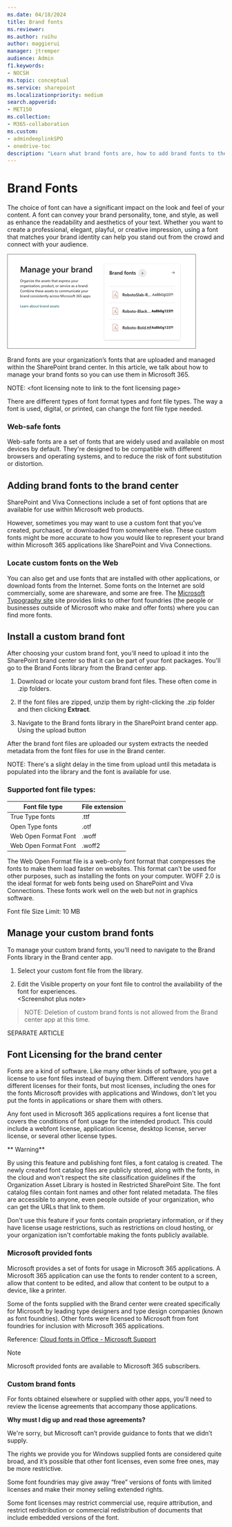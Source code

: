```yaml
---
ms.date: 04/18/2024
title: Brand fonts  
ms.reviewer:
ms.author: ruihu
author: maggierui
manager: jtremper
audience: Admin
f1.keywords:
- NOCSH
ms.topic: conceptual
ms.service: sharepoint
ms.localizationpriority: medium
search.appverid:
- MET150
ms.collection:
- M365-collaboration
ms.custom:
- admindeeplinkSPO
- onedrive-toc
description: "Learn what brand fonts are, how to add brand fonts to the brand center, and how to locate custom fonts on the web. Learn how to install and manage custom fonts, supported font file types, and font licensing."
---
```

# Brand Fonts

The choice of font can have a significant impact on the look and feel of your content. A font can convey your brand personality, tone, and style, as well as enhance the readability and aesthetics of your text. Whether you want to create a professional, elegant, playful, or creative impression, using a font that matches your brand identity can help you stand out from the crowd and connect with your audience.

![screenshots of brand fonts](media/brand-fonts.png)

Brand fonts are your organization’s fonts that are uploaded and managed within the SharePoint brand center. In this article, we talk about how to manage your brand fonts so you can use them in Microsoft 365.

NOTE: \<font licensing note to link to the font licensing page\>

There are different types of font format types and font file types. The way a font is used, digital, or printed, can change the font file type needed.

### Web-safe fonts

Web-safe fonts are a set of fonts that are widely used and available on most devices by default. They're designed to be compatible with different browsers and operating systems, and to reduce the risk of font substitution or distortion.

## Adding brand fonts to the brand center

SharePoint and Viva Connections include a set of font options that are available for use within Microsoft web products.

However, sometimes you may want to use a custom font that you’ve created, purchased, or downloaded from somewhere else. These custom fonts might be more accurate to how you would like to represent your brand within Microsoft 365 applications like SharePoint and Viva Connections.

### Locate custom fonts on the Web

You can also get and use fonts that are installed with other applications, or download fonts from the Internet. Some fonts on the Internet are sold commercially, some are shareware, and some are free. The [Microsoft Typography site](https://www.microsoft.com/en-us/Typography/default.aspx) site provides links to other font foundries (the people or businesses outside of Microsoft who make and offer fonts) where you can find more fonts.

## Install a custom brand font

After choosing your custom brand font, you'll need to upload it into the SharePoint brand center so that it can be part of your font packages. You'll go to the Brand Fonts library from the Brand center app.

1.  Download or locate your custom brand font files. These often come in .zip folders.

2.  If the font files are zipped, unzip them by right-clicking the .zip folder and then clicking **Extract**.

3.  Navigate to the Brand fonts library in the SharePoint brand center app. Using the upload button

After the brand font files are uploaded our system extracts the needed metadata from the font files for use in the Brand center.

NOTE: There's a slight delay in the time from upload until this metadata is populated into the library and the font is available for use.

### Supported font file types: 

| Font file type       | File extension |
|----------------------|----------------|
| True Type fonts      | .ttf           |
| Open Type fonts      | .otf           |
| Web Open Format Font | .woff          |
| Web Open Format Font | .woff2         |

The Web Open Format file is a web-only font format that compresses the fonts to make them load faster on websites. This format can't be used for other purposes, such as installing the fonts on your computer. WOFF 2.0 is the ideal format for web fonts being used on SharePoint and Viva Connections. These fonts work well on the web but not in graphics software.

Font file Size Limit: 10 MB

## Manage your custom brand fonts

To manage your custom brand fonts, you'll need to navigate to the Brand Fonts library in the Brand center app.

1.  Select your custom font file from the library.

2.  Edit the Visible property on your font file to control the availability of the font for experiences.  
    \<Screenshot plus note\>

> NOTE: Deletion of custom brand fonts is not allowed from the Brand center app at this time.

SEPARATE ARTICLE

## Font Licensing for the brand center

Fonts are a kind of software. Like many other kinds of software, you get a license to use font files instead of buying them. Different vendors have different licenses for their fonts, but most licenses, including the ones for the fonts Microsoft provides with applications and Windows, don't let you put the fonts in applications or share them with others.

Any font used in Microsoft 365 applications requires a font license that covers the conditions of font usage for the intended product. This could include a webfont license, application license, desktop license, server license, or several other license types.

** Warning**

By using this feature and publishing font files, a font catalog is created. The newly created font catalog files are publicly stored, along with the fonts, in the cloud and won't respect the site classification guidelines if the Organization Asset Library is hosted in Restricted SharePoint Site. The font catalog files contain font names and other font related metadata. The files are accessible to anyone, even people outside of your organization, who can get the URLs that link to them.

Don't use this feature if your fonts contain proprietary information, or if they have license usage restrictions, such as restrictions on cloud hosting, or your organization isn't comfortable making the fonts publicly available.

### Microsoft provided fonts

Microsoft provides a set of fonts for usage in Microsoft 365 applications. A Microsoft 365 application can use the fonts to render content to a screen, allow that content to be edited, and allow that content to be output to a device, like a printer.   
  
Some of the fonts supplied with the Brand center were created specifically for Microsoft by leading type designers and type design companies (known as font foundries). Other fonts were licensed to Microsoft from font foundries for inclusion with Microsoft 365 applications.  
  
Reference: [Cloud fonts in Office - Microsoft Support](https://support.microsoft.com/en-us/office/cloud-fonts-in-office-f7b009fe-037f-45ed-a556-b5fe6ede6adb?ui=en-us&rs=en-us&ad=us)

> [!NOTE]  
> Microsoft provided fonts are available to Microsoft 365 subscribers.

### Custom brand fonts

For fonts obtained elsewhere or supplied with other apps, you'll need to review the license agreements that accompany those applications.

**Why must I dig up and read those agreements?**

We're sorry, but Microsoft can’t provide guidance to fonts that we didn’t supply.

The rights we provide you for Windows supplied fonts are considered quite broad, and it’s possible that other font licenses, even some free ones, may be more restrictive.

Some font foundries may give away “free” versions of fonts with limited licenses and make their money selling extended rights.

Some font licenses may restrict commercial use, require attribution, and restrict redistribution or commercial redistribution of documents that include embedded versions of the font.
